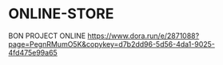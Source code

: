 # ONLINE-STORE
BON PROJECT ONLINE
https://www.dora.run/e/2871088?page=PegnRMumO5K&copykey=d7b2dd96-5d56-4da1-9025-4fd475e99a65

